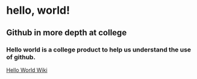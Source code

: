 # hello, world!
## Github in more depth at college

### Hello world is a college product to help us understand the use of github.

[Hello World Wiki](https://en.wikipedia.org/wiki/%22Hello,_World!%22_program)

